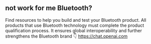 ## not work for me Bluetooth?

Find resources to help you build and test your Bluetooth product.
All products that use Bluetooth technology must complete the product qualification process. It ensures global interoperability and further strengthens the Bluetooth brand 👇
https://chat.openai.com